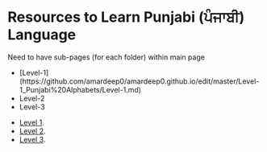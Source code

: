 # Resources to Learn Punjabi (ਪੰਜਾਬੀ) Language

Need to have sub-pages (for each folder) within main page

<ul>
<li>[Level-1](https://github.com/amardeep0/amardeep0.github.io/edit/master/Level-1_Punjabi%20Alphabets/Level-1.md)</li>
<li>Level-2</li>
<li>Level-3</li>
 </ul>
 
 - [Level 1](https://amardeep0.github.io/learnPunjabi/Level-1_Punjabi%20Alphabets/).
 - [Level 2](https://amardeep0.github.io/learnPunjabi/Level-1_Punjabi%20Alphabets/).
 - [Level 3](https://amardeep0.github.io/learnPunjabi/Level-1_Punjabi%20Alphabets/).





 
 


